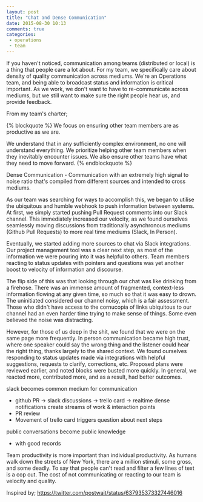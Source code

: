 ```yaml
---
layout: post
title: "Chat and Dense Communication"
date: 2015-08-30 10:13
comments: true
categories:
 - operations
 - team
---
```


If you haven't noticed, communication among teams (distributed or local) is a
thing that people care a lot about. For my team, we specifically care about
density of quality communication across mediums. We're an Operations team, and
being able to broadcast status and information is critical important. As we
work, we don't want to have to re-communicate across mediums, but we still want
to make sure the right people hear us, and provide feedback.

From my team's charter;

{% blockquote %}
We focus on ensuring other team members are as productive as we are.

We understand that in any sufficiently complex environment, no one will
understand everything. We prioritize helping other team members when they
inevitably encounter issues. We also ensure other teams have what they need to
move forward.
{% endblockquote %}

Dense Communication - Communication with an extremely high signal to noise ratio
that's compiled from different sources and intended to cross mediums.

As our team was searching for ways to accomplish this, we began to utilise the
ubiquitous and humble webhook to push information between systems. At first,
we simply started pushing Pull Request comments into our Slack channel. This
immediately increased our velocity, as we found ourselves seamlessly moving
discussions from traditionally asynchronous mediums (Github Pull Requests) to
more real time mediums (Slack, In Person).

Eventually, we started adding more sources to chat via Slack integrations. Our
project management tool was a clear next step, as most of the information we
were pouring into it was helpful to others. Team members reacting to status
updates with pointers and questions was yet another boost to velocity of
information and discourse.

The flip side of this was that looking through our chat was like drinking from a
firehose. There was an immense amount of fragmented, context-less information
flowing at any given time, so much so that it was easy to drown. The uninitiated
considered our channel noisy, which is a fair assessment. Those who didn't have
access to the cornucopia of links ubiquitous to our channel had an even harder
time trying to make sense of things. Some even believed the noise was
distracting.

However, for those of us deep in the shit, we found that we were on the same
page more frequently. In person communication became high trust, where one
speaker could say the wrong thing and the listener could hear the right thing,
thanks largely to the shared context. We found ourselves responding to status
updates made via integrations with helpful suggestions, requests to clarify,
corrections, etc. Proposed plans were reviewed earlier, and noted blocks
were busted more quickly. In general, we reacted more, contributed more, and as
a result, had better outcomes.

slack becomes common medium for communication

- github PR -> slack discussions -> trello card -> realtime
dense notifications create streams of work & interaction points
- PR review
- Movement of trello card triggers question about next steps

public conversations become public knowledge
 - with good records

Team productivity is more important than individual productivity. As humans walk
down the streets of New York, there are a million stimuli, some gross, and some
deadly. To say that people can't read and filter a few lines of text is a cop
out. The cost of not communicating or reacting to our team is velocity and
quality.



Inspired by;
https://twitter.com/postwait/status/637935373327446016



